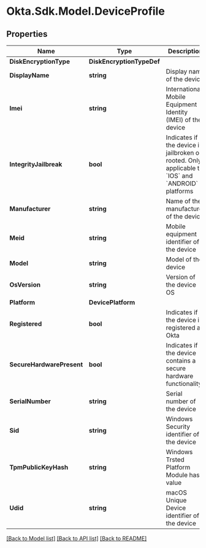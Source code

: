 # Okta.Sdk.Model.DeviceProfile

## Properties

Name | Type | Description | Notes
------------ | ------------- | ------------- | -------------
**DiskEncryptionType** | **DiskEncryptionTypeDef** |  | [optional] 
**DisplayName** | **string** | Display name of the device | 
**Imei** | **string** | International Mobile Equipment Identity (IMEI) of the device | [optional] 
**IntegrityJailbreak** | **bool** | Indicates if the device is jailbroken or rooted. Only applicable to &#x60;IOS&#x60; and &#x60;ANDROID&#x60; platforms | [optional] 
**Manufacturer** | **string** | Name of the manufacturer of the device | [optional] 
**Meid** | **string** | Mobile equipment identifier of the device | [optional] 
**Model** | **string** | Model of the device | [optional] 
**OsVersion** | **string** | Version of the device OS | [optional] 
**Platform** | **DevicePlatform** |  | 
**Registered** | **bool** | Indicates if the device is registered at Okta | 
**SecureHardwarePresent** | **bool** | Indicates if the device contains a secure hardware functionality | [optional] 
**SerialNumber** | **string** | Serial number of the device | [optional] 
**Sid** | **string** | Windows Security identifier of the device | [optional] 
**TpmPublicKeyHash** | **string** | Windows Trsted Platform Module hash value | [optional] 
**Udid** | **string** | macOS Unique Device identifier of the device | [optional] 

[[Back to Model list]](../README.md#documentation-for-models) [[Back to API list]](../README.md#documentation-for-api-endpoints) [[Back to README]](../README.md)

